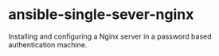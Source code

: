 # ansible-single-sever-nginx
Installing and configuring a Nginx server in a password based authentication machine.
